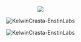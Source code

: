 <p align="center">  <img src="https://count.getloli.com/get/@KelwinCrasta-EnstinLabs?theme=gelbooru" </p>
<!-- <p><img align="left" src="https://github-readme-stats.vercel.app/api/top-langs?username=KelwinCrasta-EnstinLabs&show_icons=true&locale=en&layout=compact" alt="KelwinCrasta-EnstinLabs" /></p>-->
<p align="center"><img align="center" src="https://github-readme-stats.vercel.app/api?username=KelwinCrasta-EnstinLabs&show_icons=true&locale=en" alt="KelwinCrasta-EnstinLabs" /></p>
<p align="center"><img align="center" src="https://github-readme-streak-stats.herokuapp.com/?user=KelwinCrasta-EnstinLabs&" alt="KelwinCrasta-EnstinLabs" /></p>

